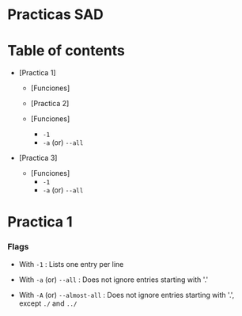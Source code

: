 # Practicas SAD

# Table of contents

- [Practica 1]
  - [Funciones]
   
  
  - [Practica 2]
  - [Funciones]
    - `-1`
    - `-a`   (or) `--all`

- [Practica 3]
  - [Funciones]
    - `-1`
    - `-a`   (or) `--all`


# Practica 1

### Flags

- With `-1` : Lists one entry per line

- With `-a` (or) `--all` : Does not ignore entries starting with '.'

- With `-A` (or) `--almost-all` : Does not ignore entries starting with '.', except `./` and `../`

